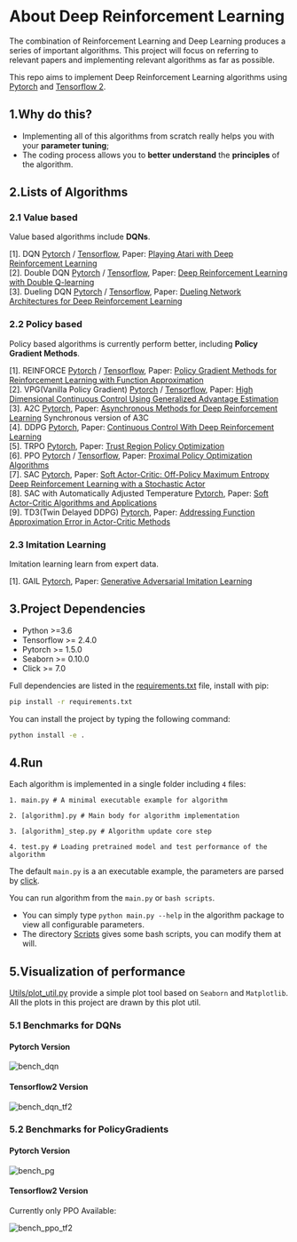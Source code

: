 # About Deep Reinforcement Learning

The combination of Reinforcement Learning and Deep Learning produces a series of important algorithms. This project will focus on referring to 
relevant papers and implementing relevant algorithms as far as possible. 

This repo aims to implement Deep Reinforcement Learning algorithms using [Pytorch](https://pytorch.org/) and [Tensorflow 2](https://www.tensorflow.org/).


## 1.Why do this?

- Implementing all of this algorithms from scratch really helps you with your **parameter tuning**; 
- The coding process allows you to **better understand** the **principles** of the algorithm.

## 2.Lists of Algorithms

### 2.1 Value based

Value based algorithms include **DQNs**.

[1]. DQN [Pytorch](Algorithms/pytorch/DQN) / [Tensorflow](Algorithms/tf2/DQN), Paper:  [Playing Atari with Deep Reinforcement Learning](https://arxiv.org/abs/1312.5602)  
[2]. Double DQN [Pytorch](Algorithms/pytorch/DoubleDQN) / [Tensorflow](Algorithms/tf2/DoubleDQN),  Paper: [Deep Reinforcement Learning with Double Q-learning](https://arxiv.org/abs/1509.06461)  
[3]. Dueling DQN [Pytorch](Algorithms/pytorch/DuelingDQN) / [Tensorflow](Algorithms/tf2/DuelingDQN), Paper: [Dueling Network Architectures for Deep Reinforcement Learning](https://arxiv.org/abs/1511.06581)   


### 2.2 Policy based

Policy based algorithms is currently perform better, including **Policy Gradient Methods**.

[1]. REINFORCE [Pytorch](Algorithms/pytorch/REINFORCE) / [Tensorflow](Algorithms/tf2/REINFORCE), Paper: [Policy Gradient Methods for Reinforcement Learning with Function Approximation](https://papers.nips.cc/paper/1713-policy-gradient-methods-for-reinforcement-learning-with-function-approximation.pdf)  
[2]. VPG(Vanilla Policy Gradient) [Pytorch](Algorithms/pytorch/VPG) / [Tensorflow](Algorithms/tf2/VPG), Paper: [High Dimensional Continuous Control Using Generalized Advantage Estimation](https://arxiv.org/abs/1506.02438)  
[3]. A2C [Pytorch](Algorithms/pytorch/A2C), Paper: [Asynchronous Methods for Deep Reinforcement Learning](https://arxiv.org/abs/1602.01783) Synchronous version of A3C  
[4]. DDPG [Pytorch](Algorithms/pytorch/DDPG), Paper: [Continuous Control With Deep Reinforcement Learning](https://arxiv.org/abs/1509.02971)  
[5]. TRPO [Pytorch](Algorithms/pytorch/TRPO), Paper: [Trust Region Policy Optimization](https://arxiv.org/abs/1502.05477)  
[6]. PPO [Pytorch](Algorithms/pytorch/PPO) / [Tensorflow](Algorithms/tf2/PPO), Paper: [Proximal Policy Optimization Algorithms](https://arxiv.org/abs/1707.06347)  
[7]. SAC [Pytorch](Algorithms/pytorch/SAC), Paper: [Soft Actor-Critic: Off-Policy Maximum Entropy Deep Reinforcement Learning with a Stochastic Actor](https://arxiv.org/pdf/1801.01290.pdf)  
[8]. SAC with Automatically Adjusted Temperature [Pytorch](Algorithms/pytorch/SAC_Alpha), Paper: [Soft Actor-Critic Algorithms and Applications](https://arxiv.org/pdf/1812.05905.pdf)  
[9]. TD3(Twin Delayed DDPG) [Pytorch](Algorithms/pytorch/TD3), Paper: [Addressing Function Approximation Error in Actor-Critic Methods](https://arxiv.org/abs/1802.09477)  
    

### 2.3 Imitation Learning

Imitation learning learn from expert data.

[1]. GAIL [Pytorch](Algorithms/pytorch/GAIL), Paper: [Generative Adversarial Imitation Learning](https://arxiv.org/pdf/1606.03476.pdf)     


## 3.Project Dependencies

- Python >=3.6  
- Tensorflow >= 2.4.0
- Pytorch >= 1.5.0  
- Seaborn >= 0.10.0  
- Click >= 7.0  

Full dependencies are listed in the [requirements.txt](requirements.txt) file, install with pip:

```bash
pip install -r requirements.txt
```

You can install the project by typing the following command:

```bash
python install -e .
```

## 4.Run

Each algorithm is implemented in a single folder including `4` files:

```text
1. main.py # A minimal executable example for algorithm  

2. [algorithm].py # Main body for algorithm implementation  

3. [algorithm]_step.py # Algorithm update core step 

4. test.py # Loading pretrained model and test performance of the algorithm

````

The default `main.py` is a an executable example, the parameters are parsed by [click](https://click.palletsprojects.com/en/7.x/).

You can run algorithm from the  `main.py` or `bash scripts`. 
- You can simply type `python main.py --help` in the algorithm package to view all configurable parameters. 
- The directory [Scripts](Scripts) gives some bash scripts, you can modify them at will.

## 5.Visualization of performance

[Utils/plot_util.py](Utils/plot_util.py) provide a simple plot tool based on `Seaborn` and `Matplotlib`.
All the plots in this project are drawn by this plot util.

### 5.1 Benchmarks for DQNs

#### **Pytorch Version**

![bench_dqn](Algorithms/images/bench_dqn.png)

#### **Tensorflow2 Version**

![bench_dqn_tf2](Algorithms/images/bench_dqn_tf2.png)

 
### 5.2 Benchmarks for PolicyGradients

#### **Pytorch Version**

![bench_pg](Algorithms/images/bench_pg.png)

#### **Tensorflow2 Version**

Currently only PPO Available:

![bench_ppo_tf2](Algorithms/images/bench_ppo_tf2.png)
